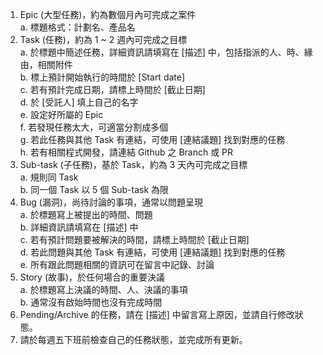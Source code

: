 1. Epic (大型任務)，約為數個月內可完成之案件  
   a. 標題格式：計劃名、產品名  
2. Task (任務)，約為 1 ~ 2 週內可完成之目標  
   a. 於標題中簡述任務，詳細資訊請填寫在 [描述] 中，包括指派的人、時、緣由，相關附件  
   b. 標上預計開始執行的時間於 [Start date]  
   c. 若有預計完成日期，請標上時間於 [截止日期]  
   d. 於 [受託人] 填上自己的名字  
   e. 設定好所屬的 Epic  
   f. 若發現任務太大，可適當分割成多個  
   g. 若此任務與其他 Task 有連結，可使用 [連結議題] 找到對應的任務  
   h. 若有相關程式開發，請連結 Github 之 Branch 或 PR  
3. Sub-task (子任務)，基於 Task，約為 3 天內可完成之目標  
   a. 規則同 Task  
   b. 同一個 Task 以 5 個 Sub-task 為限  
4. Bug (漏洞)，尚待討論的事項，通常以問題呈現  
   a. 於標題寫上被提出的時間、問題  
   b. 詳細資訊請填寫在 [描述] 中  
   c. 若有預計問題要被解決的時間，請標上時間於 [截止日期]  
   d. 若此問題與其他 Task 有連結，可使用 [連結議題] 找到對應的任務  
   e. 所有跟此問題相關的資訊可在留言中記錄、討論  
5. Story (故事)，於任何場合的重要決議  
   a. 於標題寫上決議的時間、人、決議的事項  
   b. 通常沒有啟始時間也沒有完成時間  
6. Pending/Archive 的任務，請在 [描述] 中留言寫上原因，並請自行修改狀態。  
7. 請於每週五下班前檢查自己的任務狀態，並完成所有更新。  
